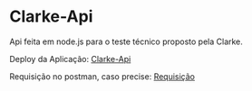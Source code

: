 # Clarke-Api 

Api feita em node.js para o teste técnico proposto pela Clarke.

Deploy da Aplicação: [Clarke-Api](https://clarke-api-ofis.onrender.com/graphql)

Requisição no postman, caso precise: [Requisição](https://documenter.getpostman.com/view/32402133/2sAYXEFJkM#eb7aa079-de04-4651-92dd-ad374d28b5da)
